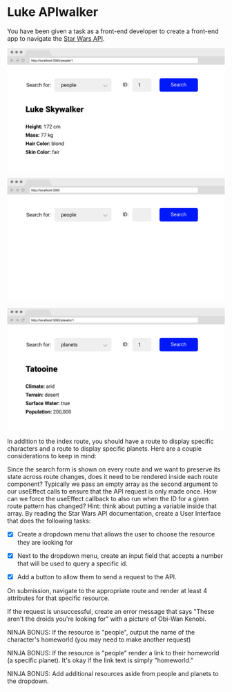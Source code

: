 # Luke APIwalker

You have been given a task as a front-end developer to create a front-end app to navigate the [Star Wars API](https://swapi.dev/).

![](character-page.png)

![](star-wars-api-index.png)

![](star-wars-api-planets.png)

In addition to the index route, you should have a route to display specific characters and a route to display specific planets. Here are a couple considerations to keep in mind:

Since the search form is shown on every route and we want to preserve its state across route changes, does it need to be rendered inside each route component?
Typically we pass an empty array as the second argument to our useEffect calls to ensure that the API request is only made once. How can we force the useEffect callback to also run when the ID for a given route pattern has changed? Hint: think about putting a variable inside that array.
By reading the Star Wars API documentation, create a User Interface that does the following tasks:

- [x] Create a dropdown menu that allows the user to choose the resource they are looking for

- [x] Next to the dropdown menu, create an input field that accepts a number that will be used to query a specific id.

- [x] Add a button to allow them to send a request to the API.

On submission, navigate to the appropriate route and render at least 4 attributes for that specific resource.

If the request is unsuccessful, create an error message that says "These aren't the droids you're looking for" with a picture of Obi-Wan Kenobi.

NINJA BONUS: If the resource is "people", output the name of the character's homeworld (you may need to make another request)

NINJA BONUS: If the resource is "people" render a link to their homeworld (a specific planet). It's okay if the link text is simply "homeworld."

NINJA BONUS: Add additional resources aside from people and planets to the dropdown.
